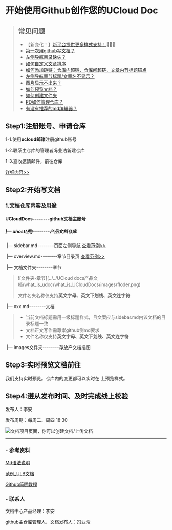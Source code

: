 # 开始使用Github创作您的UCloud Doc
> ## 常见问题
>
> - 【新变化！】[新平台提供更多样式支持！](常见问题)🌟🌟🌟
> - [第一次用github写文档？](在github网页上创建文档)
> - [左侧导航目录缺失？](常见问题)
> - [如何自定义文章排序](常见问题)
> - [如何添加跳链：仓库内超链、仓库间超链、文章内节标题锚点](常见问题)
> - [左侧导航章节标题/文章名不显示？](常见问题)
> - [图片显示不出来？](常见问题)
> - [如何预览文档？](常见问题)
> - [如何创建文件夹](常见问题)
> - [PD如何管理仓库？](仓库管理人的权限及职责)
> - [有没有推荐的md编辑器？](使用typora及GitHub客户端)



## Step1:注册账号、申请仓库

1-1.使用**ucloud邮箱**注册github账号

1-2.联系主仓库的管理者冯业浩新建仓库

1-3.查收邀请邮件，前往仓库

[详细内容>>](准备工作)



## Step2:开始写文档

### 1.文档仓库内容及用途

#### **UCloudDocs--------github文档主账号**

##### |— **uhost(例)--------产品文档仓库**

​	|— sidebar.md--------页面左侧导航 [查看范例>>](sidebar范例)

​	|— overview.md--------章节目录页   [查看范例>>](overview范例)

​	|— 文档文件夹--------章节 

> ![文件夹-章节](../../UCloud docs产品文档/what_is_udoc/what_is_UCloudDocs/images/floder.png)
>
> 文件名夹名称仅支持**英文字母、英文下划线、英文连字符**

​	|— xxx.md--------文档 

> * 当前文档标题需用一级标题样式，且文案应与sidebar.md内该文档的目录标题一致
> * 文档正文写作需尊崇github侧md要求
> * 文件名称仅支持**英文字母、英文下划线、英文连字符**

​	|— images文件夹--------存放产文档插图 



## Step3:实时预览文档前往 

我们支持实时预览。仓库内的变更都可以实时在       上预览样式。



## Step4:遵从发布时间、及时完成线上校验

发布人：李安

发布周期：每周二、周四 18:30

![文档项目页面，你可以创建文档/上传文档](img/publish.png)



----------------

### - 参考资料

[Md语法说明](https://www.jianshu.com/p/40ba812dd973)  

[范例_ULB文档](https://github.com/UCloudDocs/UCloud-document/tree/master/network/ulb)

[Github简明教程](https://github.com/UCloudDocs/UCloud-document/tree/master/network/ulb)



### - 联系人

文档中心产品经理：李安

github主仓库管理人、文档发布人：冯业浩

